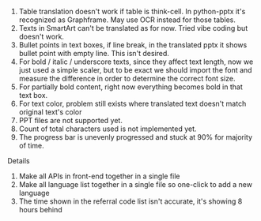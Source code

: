 1. Table translation doesn't work if table is think-cell. In python-pptx it's recognized as Graphframe. May use OCR instead for those tables.
2. Texts in SmartArt can't be translated as for now. Tried vibe coding but doesn't work.
3. Bullet points in text boxes, if line break, in the translated pptx it shows bullet point with empty line. This isn't desired.
4. For bold / italic / underscore texts, since they affect text length, now we just used a simple scaler, but to be exact we should import the font and measure the difference in order to determine the correct font size.
5. For partially bold content, right now everything becomes bold in that text box.
6. For text color, problem still exists where translated text doesn't match original text's color
7. PPT files are not supported yet.
8. Count of total characters used is not implemented yet.
9. The progress bar is unevenly progressed and stuck at 90% for majority of time.

Details
1. Make all APIs in front-end together in a single file
2. Make all language list together in a single file so one-click to add a new language
3. The time shown in the referral code list isn't accurate, it's showing 8 hours behind
